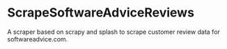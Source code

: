 # ScrapeSoftwareAdviceReviews
A scraper based on scrapy and splash to scrape customer review data for softwareadvice.com.
